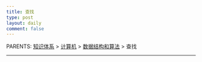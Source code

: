 ```yaml
---
title: 查找
type: post
layout: daily
comment: false
---
```


PARENTS: [知识体系](/gknows/wiki) > [计算机](/gknows/计算机) > [数据结构和算法](/gknows/数据结构和算法) > 查找


---
